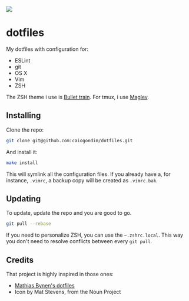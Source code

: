 <img src="https://rawgit.com/caiogondim/dotfiles/master/logo/logo.svg">

# dotfiles

My dotfiles with configuration for:
- ESLint
- git
- OS X
- Vim
- ZSH

The ZSH theme i use is [Bullet train](https://github.com/caiogondim/bullet-train-oh-my-zsh-theme).
For tmux, i use [Maglev](https://github.com/caiogondim/maglev).

## Installing

Clone the repo:

```bash
git clone git@github.com:caiogondim/dotfiles.git
```

And install it:

```bash
make install
```

This will symlink all the configuration files. If you already have a, for
instance, `.vimrc`, a backup copy will be created as `.vimrc.bak`.

## Updating

To update, update the repo and you are good to go.

```bash
git pull --rebase
```

If you need to personalize ZSH, you can use the `~.zshrc.local`. This way you
don't need to resolve conflicts between every `git pull`.

## Credits

That project is highly inspired in those ones:

- [Mathias Bynen's dotfiles](https://github.com/mathiasbynens/dotfiles)
- Icon by Mat Stevens, from the Noun Project
